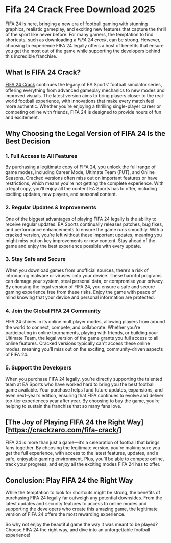 # Fifa 24 Crack Free Download 2025

FIFA 24 is here, bringing a new era of football gaming with stunning graphics, realistic gameplay, and exciting new features that capture the thrill of the sport like never before. For many gamers, the temptation to find shortcuts, such as downloading a *FIFA 24 crack*, can be strong. However, choosing to experience FIFA 24 legally offers a host of benefits that ensure you get the most out of the game while supporting the developers behind this incredible franchise.

## What Is FIFA 24 Crack?

[FIFA 24 Crack](https://crackzero.com/fifa-crack/) continues the legacy of EA Sports' football simulator series, offering everything from advanced gameplay mechanics to new modes and improved visuals. The latest version aims to bring players closer to the real-world football experience, with innovations that make every match feel more authentic. Whether you’re enjoying a thrilling single-player career or competing online with friends, FIFA 24 is designed to provide hours of fun and excitement.

## Why Choosing the Legal Version of FIFA 24 Is the Best Decision

### 1. Full Access to All Features
By purchasing a legitimate copy of FIFA 24, you unlock the full range of game modes, including Career Mode, Ultimate Team (FUT), and Online Seasons. Cracked versions often miss out on important features or have restrictions, which means you're not getting the complete experience. With a legal copy, you’ll enjoy all the content EA Sports has to offer, including exciting updates, new players, and seasonal content.

### 2. Regular Updates & Improvements
One of the biggest advantages of playing FIFA 24 legally is the ability to receive regular updates. EA Sports continually releases patches, bug fixes, and performance enhancements to ensure the game runs smoothly. With a cracked version, you’re left without these important updates, meaning you might miss out on key improvements or new content. Stay ahead of the game and enjoy the best experience possible with every update.

### 3. Stay Safe and Secure
When you download games from unofficial sources, there’s a risk of introducing malware or viruses onto your device. These harmful programs can damage your system, steal personal data, or compromise your privacy. By choosing the legal version of FIFA 24, you ensure a safe and secure gaming experience free from these risks. Enjoy the game with peace of mind knowing that your device and personal information are protected.

### 4. Join the Global FIFA 24 Community
FIFA 24 shines in its online multiplayer modes, allowing players from around the world to connect, compete, and collaborate. Whether you're participating in online tournaments, playing with friends, or building your Ultimate Team, the legal version of the game grants you full access to all online features. Cracked versions typically can't access these online modes, meaning you'll miss out on the exciting, community-driven aspects of FIFA 24.

### 5. Support the Developers
When you purchase FIFA 24 legally, you’re directly supporting the talented team at EA Sports who have worked hard to bring you the best football game available. Your purchase helps fund future updates, expansions, and even next-year’s edition, ensuring that FIFA continues to evolve and deliver top-tier experiences year after year. By choosing to buy the game, you’re helping to sustain the franchise that so many fans love.

## [The Joy of Playing FIFA 24 the Right Way][https://crackzero.com/fifa-crack/]

FIFA 24 is more than just a game—it’s a celebration of football that brings fans together. By choosing the legitimate version, you're making sure you get the full experience, with access to the latest features, updates, and a safe, enjoyable gaming environment. Plus, you’ll be able to compete online, track your progress, and enjoy all the exciting modes FIFA 24 has to offer.

## Conclusion: Play FIFA 24 the Right Way

While the temptation to look for shortcuts might be strong, the benefits of purchasing FIFA 24 legally far outweigh any potential downsides. From the latest updates and security features to access to online modes and supporting the developers who create this amazing game, the legitimate version of FIFA 24 offers the most rewarding experience.

So why not enjoy the beautiful game the way it was meant to be played? Choose FIFA 24 the right way, and dive into an unforgettable football experience!
